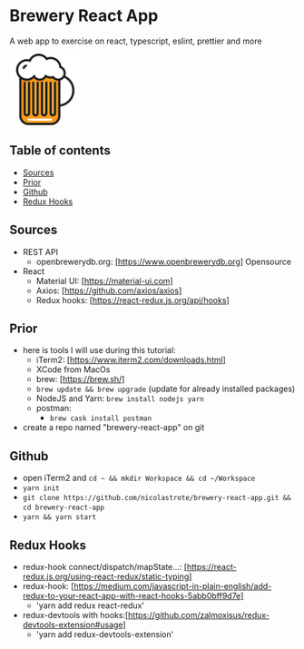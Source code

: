 # Brewery React App

A web app to exercise on react, typescript, eslint, prettier and more

<img src="./public/brewery-react-app.svg" width="25%" alt="svg beer picture">

## Table of contents

- [Sources](#sources)
- [Prior](#prior)
- [Github](#github)
- [Redux Hooks](#redux%20hooks)

## Sources

- REST API
  - openbrewerydb.org: [https://www.openbrewerydb.org] Opensource
- React
  - Material UI: [https://material-ui.com]
  - Axios: [https://github.com/axios/axios]
  - Redux hooks: [https://react-redux.js.org/api/hooks]

## Prior

- here is tools I will use during this tutorial:
  - iTerm2: [https://www.iterm2.com/downloads.html]
  - XCode from MacOs
  - brew: [https://brew.sh/]
  - `brew update && brew upgrade` (update for already installed packages)
  - NodeJS and Yarn: `brew install nodejs yarn`
  - postman:
    - `brew cask install postman`
- create a repo named "brewery-react-app" on git

## Github

- open iTerm2 and `cd ~ && mkdir Workspace && cd ~/Workspace`
- `yarn init`
- `git clone https://github.com/nicolastrote/brewery-react-app.git && cd brewery-react-app`
- `yarn && yarn start`

## Redux Hooks

- redux-hook connect/dispatch/mapState...: [https://react-redux.js.org/using-react-redux/static-typing]
- redux-hook: [https://medium.com/javascript-in-plain-english/add-redux-to-your-react-app-with-react-hooks-5abb0bff9d7e]
  - 'yarn add redux react-redux'
- redux-devtools with hooks:[https://github.com/zalmoxisus/redux-devtools-extension#usage]
  - 'yarn add redux-devtools-extension'

